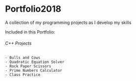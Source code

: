 # Portfolio2018
A collection of my programming projects as I develop my skills

Included in this Portfolio:  
###### C++ Projects
	- Bulls and Cows  
	- Quadratic Equation Solver  
	- Rock Paper Scissors  
	- Prime Numbers Calculator
	- Class Practice